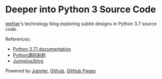 # Deeper into Python 3 Source Code

[leefige](https://github.com/leefige)'s technology blog exploring subtle designs in Python 3.7 source code.

References:

- [Python 3.7.1 documentation](https://docs.python.org/3/)
- [Python源码剖析](https://read.douban.com/ebook/1499455/)
- [Junnplus/blog](https://github.com/Junnplus/blog/projects/1)

Powered by [Jupyter](http://jupyter.org/), [Github](https://github.com/), [GitHub Pages](https://pages.github.com/)
